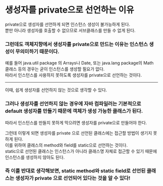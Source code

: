 # 생성자를 private으로 선언하는 이유

private으로 생성자를 선언하게 되면 인스턴스 생성이 불가능하게 된다.   
뿐만 아니라 생성자를 호출할 수 없으므로 서브클래스를 만들 수 없게 된다.   

### 그런데도 객체지향에서 생성자를 private으로 만드는 이유는 인스턴스 생성이 무의미하기 때문이다.   

예를 들어 java.util package 의 Arrays나 Date, 또는 java.lang package의 Math 클래스 등의 경우는 굳이 인스턴스를 생성할 필요가 없다.   
따라서 인스턴스를 사용하지 못하도록 생성자를 private으로 선언하는 것이다.   
***
이때, 쉽게 생성자를 선언하지 않는 것으로 생각할 수 있다.   
### 그러나 생성자를 선언하지 않는 경우에 자바 컴파일러는 기본적으로 default 생성자를 만들기 때문에 객체가 생성 가능한 클래스가 된다.   
따라서 인스턴스를 만들지 못하게 막으려면 생성자를 private으로 만들어야 한다.   

그런데 이렇게 되면 생성자를 private 으로 선언된 클래스에는 접근할 방법이 생기지 못하게 된다.   
이를 위하여 클래스의 method와 field를 static으로 선언하는 것이다.      
static으로 선언된 클래스는 인스턴스가 아니라 클래스명 자체로 접근할 수 있기 때문에 인스턴스를 생성하지 않아도 된다.

### 즉 이를 반대로 생각해보면, static method와 static field로 선언된 클래스는 생성자가 private 으로 선언되어 있다는 것을 알 수 있다!
